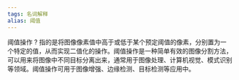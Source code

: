 ```yaml
---
tags: 名词解释
alias: 阈值
---
```


阈值操作
?
指的是将图像像素值中高于或低于某个预定阈值的像素，分别置为一个特定的值，从而实现二值化的操作。阈值操作是一种简单有效的图像分割方法，可以用来将图像中不同目标分离出来，通常用于图像处理、计算机视觉、模式识别等领域。阈值操作可用于图像增强、边缘检测、目标检测等应用中。
<!--SR:!2023-05-19,1,230-->